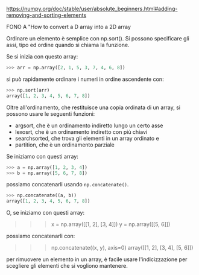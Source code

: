https://numpy.org/doc/stable/user/absolute_beginners.html#adding-removing-and-sorting-elements

FONO A "How to convert a D array into a 2D array

Ordinare un elemento è semplice con np.sort(). Si possono specificare gli assi, tipo ed ordine quando si chiama la funzione.

Se si inizia con questo array:

```py
>>> arr = np.array([2, 1, 5, 3, 7, 4, 6, 8])
```

si può rapidamente ordinare i numeri in ordine ascendente con:

```py
>>> np.sort(arr)
array([1, 2, 3, 4, 5, 6, 7, 8])
```

Oltre all'ordinamento, che restituisce una copia ordinata di un array, si possono usare le seguenti funzioni:

* argsort, che è un ordinamento indiretto lungo un certo asse
* lexosrt, che è un ordinamento indiretto con più chiavi
* searchsorted, che trova gli elementi in un array ordinato e
* partition, che è un ordinamento parziale

Se iniziamo con questi array:

```py
>>> a = np.array([1, 2, 3, 4])
>>> b = np.array([5, 6, 7, 8])
```

possiamo concatenarli usando `np.concatenate()`.

```py
>>> np.concatenate((a, b))
array([1, 2, 3, 4, 5, 6, 7, 8])
```

O, se iniziamo con questi array:

>>> x = np.array([[1, 2], [3, 4]])
>>> y = np.array([[5, 6]])

possiamo concatenarli con:

>>> np.concatenate((x, y), axis=0)
array([[1, 2],
       [3, 4],
       [5, 6]])
    
per rimuovere un elemento in un array, è facile usare l'indicizzazione per scegliere gli elementi che si vogliono mantenere.
